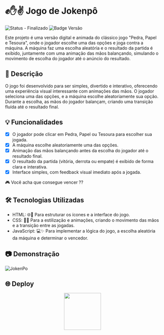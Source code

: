 # ✊✋✌️ Jogo de Jokenpô 
![Status - Finalizado](https://img.shields.io/badge/status-finalizado-brightgreen)
![Badge Versão](https://img.shields.io/badge/versão-1.0.0-blue)

Este projeto é uma versão digital e animada do clássico jogo "Pedra, Papel e Tesoura", onde o jogador escolhe uma das opções e joga contra a máquina. A máquina faz uma escolha aleatória e o resultado da partida é exibido, juntamente com uma animação das mãos balançando, simulando o movimento de escolha do jogador até o anúncio do resultado.

## 📘 Descrição
O jogo foi desenvolvido para ser simples, divertido e interativo, oferecendo uma experiência visual interessante com animações das mãos. O jogador seleciona uma das opções, e a máquina escolhe aleatoriamente sua opção. Durante a escolha, as mãos do jogador balançam, criando uma transição fluída até o resultado final.

## 💡 Funcionalidades

- [x] O jogador pode clicar em Pedra, Papel ou Tesoura para escolher sua jogada.
- [x] A máquina escolhe aleatoriamente uma das opções.
- [x] Animação das mãos balançando antes da escolha do jogador até o resultado final.
- [x] O resultado da partida (vitória, derrota ou empate) é exibido de forma clara e interativa.
- [x] Interface simples, com feedback visual imediato após a jogada.

🎮 Você acha que consegue vencer ?? 

## 🛠️ Tecnologias Utilizadas

- HTML: 🌐📝 Para estruturar os ícones e a interface do jogo.
- CSS: 🎨📐 Para a estilização e animações, criando o movimento das mãos e a transição entre as jogadas.
- JavaScript: 💻✨ Para implementar a lógica do jogo, a escolha aleatória da máquina e determinar o vencedor.

## 📷 Demonstração
![JokenPo](https://github.com/user-attachments/assets/6208501a-67e0-4d17-b57a-ff69cd303f7a)


## 🌐 Deploy
<div align="center"> 
<a href="https://felipeaz01.github.io/jokenp-/">
  <img   width="120px" src="https://img.shields.io/website-up-down-green-red/http/monip.org.svg"  /> 
</a>
</div>
